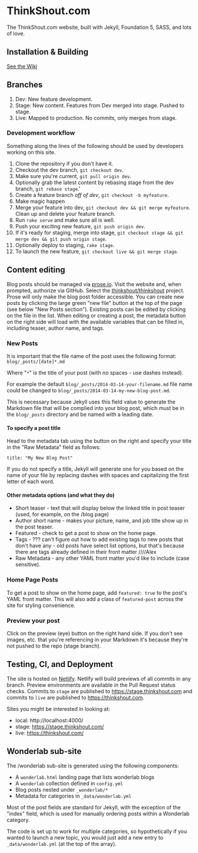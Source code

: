# ThinkShout.com

The ThinkShout.com website, built with Jekyll, Foundation 5, SASS, and lots of love.

## Installation & Building
[See the Wiki](https://github.com/thinkshout/thinkshout/wiki/Installation-Guide)

## Branches
1. Dev: New feature development.
2. Stage: New content. Features from Dev merged into stage. Pushed to stage.
3. Live: Mapped to production. No commits, only merges from stage.

### Development workflow
Something along the lines of the following should be used by developers working on this site.

1. Clone the repository if you don't have it.
2. Checkout the dev branch, `git checkout dev`.
3. Make sure you're current, `git pull origin dev`.
4. Optionally grab the latest content by rebasing stage from the dev branch, `git rebase stage`.'
5. Create a feature branch _off of dev_, `git checkout -b myfeature`.
6. Make magic happen
7. Merge your feature into dev, `git checkout dev && git merge myfeature`. Clean up and delete your feature branch.
8. Run `rake serve` and make sure all is well.
9. Push your exciting new feature, `git push origin dev`.
10. If it's ready for staging, merge into stage, `git checkout stage && git merge dev && git push origin stage`.
11. Optionally deploy to staging, `rake stage`.
12. To launch the new feature, `git checkout live && git merge stage`.

## Content editing
Blog posts should be managed via [prose.io](http://prose.io/). Visit the website and, when prompted, authorize via GitHub. Select the [thinkshout/thinkshout](http://prose.io/#thinkshout/thinkshout) project. Prose will only make the blog post folder accessible. You can create new posts by clicking the large green "new file" button at the top of the page (see below "New Posts section"). Existing posts can be edited by clicking on the file in the list. When editing or creating a post, the metadata button on the right side will load with the available variables that can be filled in, including teaser, author name, and tags.

### New Posts
It is important that the file name of the post uses the following format: ```blog/_posts/[date]*.md```

Where "```*```" is the title of your post (with no spaces - use dashes instead).

For example the default ```blog/_posts/2014-03-14-your-filename.md``` file name could be changed to ```blog/_posts/2014-03-14-my-new-blog-post.md```.

This is necessary because Jekyll uses this field value to generate the Markdown file that will be complied into your blog post, which must be in the ```blog/_posts``` directory and be named with a leading date.

#### To specify a post title
Head to the metadata tab using the button on the right and specify your title in the "Raw Metadata" field as follows:

```title: "My New Blog Post"```

If you do not specify a title, Jekyll will generate one for you based on the name of your file by replacing dashes with spaces and capitalizing the first letter of each word.

#### Other metadata options (and what they do)
* Short teaser - text that will display below the linked title in post teaser  (used, for example, on the /blog page)
* Author short name - makes your picture, name, and job title show up in the post teaser.
* Featured - check to get a post to show on the home page.
* Tags - ??? can't figure out how to add existing tags to new posts that don't have any - old posts have select list options, but that's because there are tags already defined in their front matter ////Alex
* Raw Metadata - any other YAML front matter you'd like to include (case sensitive).

### Home Page Posts
To get a post to show on the home page, add `featured: true` to the post's YAML front matter. This will also add a class of `featured-post` across the site for styling convenience.

### Preview your post
Click on the preview (eye) button on the right hand side. If you don't see images, etc. that you're referencing in your Markdown it's because they're not pushed to the repo (stage
branch).

## Testing, CI, and Deployment
The site is hosted on [Netlify](https://netlify.com). Netlify will build previews of all commits in any branch. Preview environments are available in the Pull Request status checks. Commits to `stage` are published to https://stage.thinkshout.com and commits to `live` are published to https://thinkshout.com.

Sites you might be interested in looking at:
- local: http://localhost:4000/
- stage: https://stage.thinkshout.com/
- live: https://thinkshout.com/

## Wonderlab sub-site

The /wonderlab sub-site is generated using the following components:

- A `wonderlab.html` landing page that lists wonderlab blogs
- A `wonderlab` collection defined in `config.yml`
- Blog posts nested under `_wonderlab/*`
- Metadata for categories in `_data/wonderlab.yml`

Most of the post fields are standard for Jekyll, with the exception of the
"index" field, which is used for manually ordering posts within a
Wonderlab category.

The code is set up to work for multiple categories, so hypothetically if you
wanted to launch a new topic, you would just add a new entry to
`_data/wonderlab.yml` (at the top of the array).
